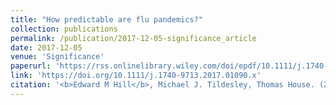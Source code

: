 ```yaml
---
title: "How predictable are flu pandemics?"
collection: publications
permalink: /publication/2017-12-05-significance_article
date: 2017-12-05
venue: 'Significance'
paperurl: 'https://rss.onlinelibrary.wiley.com/doi/epdf/10.1111/j.1740-9713.2017.01090.x'
link: 'https://doi.org/10.1111/j.1740-9713.2017.01090.x'
citation: '<b>Edward M Hill</b>, Michael J. Tildesley, Thomas House. (2017). &quot;How predictable are flu pandemics?&quot; <i>Significance</i>, <b>14</b>(6): 30-35. doi:10.1111/j.1740-9713.2017.01090.x'
---
```

